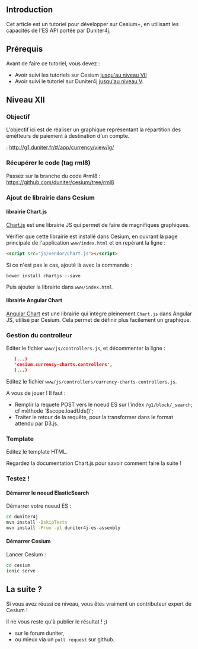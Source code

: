 ## Introduction

Cet article est un tutoriel pour développer sur Cesium+, en utilisant les capacités de l'ES API portée par Duniter4j.

## Prérequis

Avant de faire ce tutoriel, vous devez : 
 
 - Avoir suivi les tutoriels sur Cesium [jusqu'au niveau VII](./development_tutorial-02.md)
 - Avoir suivi le tutoriel sur Duniter4j [jusqu'au niveau V](https://github.com/duniter/duniter4j/blob/master/doc/fr/development_tutorial.md).

## Niveau XII

### Objectif

L'objectif ici est de réaliser un graphique représentant la répartition des émétteurs de paiement à destination d'un compte.

: http://g1.duniter.fr/#/app/currency/view/lg/  

### Récupérer le code (tag rml8)

Passez sur la branche du code #rml8  : https://github.com/duniter/cesium/tree/rml8


### Ajout de librairie dans Cesium

#### librairie Chart.js

[Chart.js](chartjs.org) est une librairie JS qui permet de faire de magnifiques graphiques.

Vérifier que cette librairie est installé dans Cesium, en ouvrant la page principale de l'application  `www/index.html` et en repérant la ligne :
```html
<script src="js/vendor/Chart.js"></script>
```

Si ce n'est pas le cas, ajouté là avec la commande :
```
bower install chartjs --save
```

Puis ajouter la librairie dans `www/index.html`.  

#### librairie Angular Chart

[Angular Chart](https://jtblin.github.io/angular-chart.js/) est une librairie qui intègre pleinement `Chart.js` dans Angular JS, utilisé par Cesium.
Cela permet de définir plus facilement un graphique. 

### Gestion du controlleur 

Editer le fichier `www/js/controllers.js`, et décommenter la ligne : 
```json
   (...)
   'cesium.currency-charts.controllers',
   (...)
```

Editez le fichier `www/js/controllers/currency-charts-controllers.js`.

A vous de jouer ! Il faut : 

- Remplir la requete POST vers le noeud ES sur l'index `/g1/block/_search`; cf méthode `$scope.loadUds()';
- Traiter le retour de la requête, pour la transformer dans le format attendu par D3.js.

### Template

Editez le template HTML.

Regardez la documentation Chart.js pour savoir comment faire la suite !

### Testez !

#### Démarrer le noeud ElasticSearch 

Démarrer votre noeud ES :  

```bash
cd duniter4j
mvn install -DskipTests
mvn install -Prun -pl duniter4j-es-assembly 
```

#### Démarrer Cesium

Lancer Cesium : 

```bash
cd cesium
ionic serve
```

## La suite ?

Si vous avez réussi ce niveau, vous êtes vraiment un contributeur expert de Cesium !

Il ne vous reste qu'à publier le résultat ! ;) 

- sur le forum duniter,
- ou mieux via un `pull request` sur github.